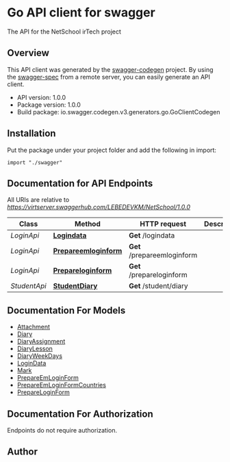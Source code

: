# Go API client for swagger

The API for the NetSchool irTech project

## Overview
This API client was generated by the [swagger-codegen](https://github.com/swagger-api/swagger-codegen) project.  By using the [swagger-spec](https://github.com/swagger-api/swagger-spec) from a remote server, you can easily generate an API client.

- API version: 1.0.0
- Package version: 1.0.0
- Build package: io.swagger.codegen.v3.generators.go.GoClientCodegen

## Installation
Put the package under your project folder and add the following in import:
```golang
import "./swagger"
```

## Documentation for API Endpoints

All URIs are relative to *https://virtserver.swaggerhub.com/LEBEDEVKM/NetSchool/1.0.0*

Class | Method | HTTP request | Description
------------ | ------------- | ------------- | -------------
*LoginApi* | [**Logindata**](docs/LoginApi.md#logindata) | **Get** /logindata | 
*LoginApi* | [**Prepareemloginform**](docs/LoginApi.md#prepareemloginform) | **Get** /prepareemloginform | 
*LoginApi* | [**Prepareloginform**](docs/LoginApi.md#prepareloginform) | **Get** /prepareloginform | 
*StudentApi* | [**StudentDiary**](docs/StudentApi.md#studentdiary) | **Get** /student/diary | 

## Documentation For Models

 - [Attachment](docs/Attachment.md)
 - [Diary](docs/Diary.md)
 - [DiaryAssignment](docs/DiaryAssignment.md)
 - [DiaryLesson](docs/DiaryLesson.md)
 - [DiaryWeekDays](docs/DiaryWeekDays.md)
 - [LoginData](docs/LoginData.md)
 - [Mark](docs/Mark.md)
 - [PrepareEmLoginForm](docs/PrepareEmLoginForm.md)
 - [PrepareEmLoginFormCountries](docs/PrepareEmLoginFormCountries.md)
 - [PrepareLoginForm](docs/PrepareLoginForm.md)

## Documentation For Authorization
 Endpoints do not require authorization.


## Author


